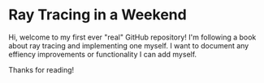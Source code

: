 # Ray Tracing in a Weekend 
Hi, welcome to my first ever "real" GitHub repository! I'm following a book about ray tracing 
and implementing one myself. I want to document any effiency improvements or functionality I can add
myself. 

Thanks for reading!

